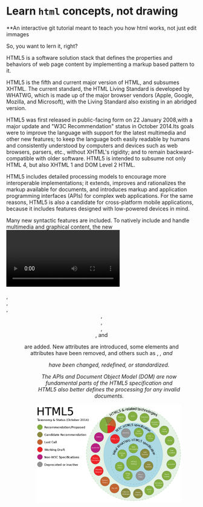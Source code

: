 # Learn `html` concepts, not drawing

**An interactive git tutorial meant to teach you how html works, not just edit immages

So, you want to lern it, right? 
  
HTML5 is a software solution stack that defines the properties and behaviors of web page content by implementing a markup based pattern to it.

HTML5 is the fifth and current major version of HTML, and subsumes XHTML. The current standard, the HTML Living Standard is developed by WHATWG, which is made up of the major browser vendors (Apple, Google, Mozilla, and Microsoft), with the Living Standard also existing in an abridged version.

HTML5 was first released in public-facing form on 22 January 2008,with a major update and "W3C Recommendation" status in October 2014.Its goals were to improve the language with support for the latest multimedia and other new features; to keep the language both easily readable by humans and consistently understood by computers and devices such as web browsers, parsers, etc., without XHTML's rigidity; and to remain backward-compatible with older software. HTML5 is intended to subsume not only HTML 4, but also XHTML 1 and DOM Level 2 HTML.

HTML5 includes detailed processing models to encourage more interoperable implementations; it extends, improves and rationalizes the markup available for documents, and introduces markup and application programming interfaces (APIs) for complex web applications. For the same reasons, HTML5 is also a candidate for cross-platform mobile applications, because it includes features designed with low-powered devices in mind.

Many new syntactic features are included. To natively include and handle multimedia and graphical content, the new <video>, <audio> and <canvas> elements were added, and support for scalable vector graphics (SVG) content and MathML for mathematical formulas. To enrich the semantic content of documents, new page structure elements such as <main>, <section>, <article>, <header>, <footer>, <aside>, <nav>, and <figure> are added. New attributes are introduced, some elements and attributes have been removed, and others such as <a>, <cite>, and <menu> have been changed, redefined, or standardized.

The APIs and Document Object Model (DOM) are now fundamental parts of the HTML5 specification and HTML5 also better defines the processing for any invalid documents.


![Estructura HTML](https://raw.githubusercontent.com/Jaime-Torres/conflicto/master/1280px-HTML5_APIs_and_related_technologies_taxonomy_and_status.png)
